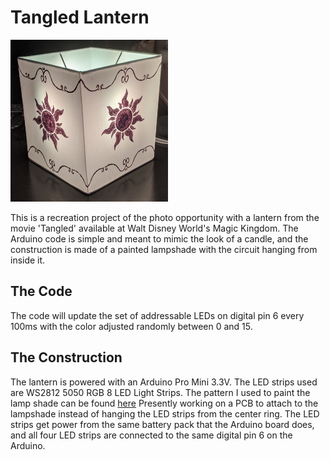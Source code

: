 # Tangled Lantern

<img src="lantern.jpg" alt="Example completed lantern" width="50%" height="50%">

This is a recreation project of the photo opportunity with a lantern from the movie 'Tangled' available at Walt Disney World's Magic Kingdom.
The Arduino code is simple and meant to mimic the look of a candle, and the construction is made of a painted lampshade with the circuit hanging from inside it.

## The Code

The code will update the set of addressable LEDs on digital pin 6 every 100ms with the color adjusted randomly between 0 and 15.

## The Construction
The lantern is powered with an Arduino Pro Mini 3.3V.
The LED strips used are WS2812 5050 RGB 8 LED Light Strips.
The pattern I used to paint the lamp shade can be found [here](https://www.scribd.com/doc/54393894/Tangled-Style-Lantern)
Presently working on a PCB to attach to the lampshade instead of hanging the LED strips from the center ring.
The LED strips get power from the same battery pack that the Arduino board does, and all four LED strips are connected to the same digital pin 6 on the Arduino.
